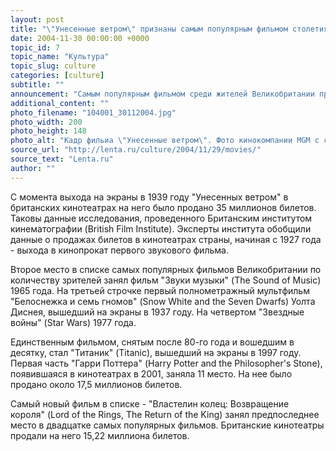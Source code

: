 ```yaml
---
layout: post
title: "\"Унесенные ветром\" признаны самым популярным фильмом столетия"
date: 2004-11-30 00:00:00 +0000
topic_id: 7
topic_name: "Культура"
topic_slug: culture
categories: [culture]
subtitle: ""
announcement: "Самым популярным фильмом среди жителей Великобритании признаны \"Унесенные ветром\" (Gone With the Wind), сообщает BBC News."
additional_content: ""
photo_filename: "104001_30112004.jpg"
photo_width: 200
photo_height: 148
photo_alt: "Кадр фильиа \"Унесенные ветром\". Фото кинокомпании MGM с сайта imdb.com"
source_url: "http://lenta.ru/culture/2004/11/29/movies/"
source_text: "Lenta.ru"
author: ""
---
```

C момента выхода на экраны в 1939 году "Унесенных ветром" в британских кинотеатрах на него было продано 35 миллионов билетов. Таковы данные исследования, проведенного Британским институтом кинематографии (British Film Institute). Эксперты института обобщили данные о продажах билетов в кинотеатрах страны, начиная с 1927 года - выхода в кинопрокат первого звукового фильма.

Второе место в списке самых популярных фильмов Великобритании по количеству зрителей занял фильм "Звуки музыки" (The Sound of Music) 1965 года. На третьей строчке первый полнометражный мультфильм "Белоснежка и семь гномов" (Snow White and the Seven Dwarfs) Уолта Диснея, вышедший на экраны в 1937 году. На четвертом "Звездные войны" (Star Wars) 1977 года.

Единственным фильмом, снятым после 80-го года и вошедшим в десятку, стал "Титаник" (Titanic), вышедший на экраны в 1997 году. Первая часть "Гарри Поттера" (Harry Potter and the Philosopher's Stone), появившаяся в кинотеатрах в 2001, заняла 11 место. На нее было продано около 17,5 миллионов билетов.

Самый новый фильм в списке - "Властелин колец: Возвращение короля" (Lord of the Rings, The Return of the King) занял предпоследнее место в двадцатке самых популярных фильмов. Британские кинотеатры продали на него 15,22 миллиона билетов.
